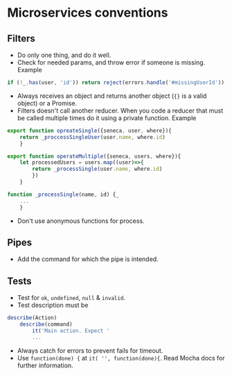 # Microservices conventions

## Filters
* Do only one thing, and do it well.
* Check for needed params, and throw error if someone is missing. Example
```javaScript
if (!_.has(user, 'id')) return reject(errors.handle('#missingUserId'))
```
* Always receives an object and returns another object (`{}` is a valid object) or a Promise.
* Filters doesn't call another reducer. When you code a reducer that must be called multiple times do it using a private function. Example
```javaScript
export function opreateSingle({seneca, user, where}){
    return _proccessSingleUser(user.name, where.id)
    }

export function operateMultiple({seneca, users, where}){
    let processedUsers = users.map((user)=>{
        return _processSingle(user.name, where.id)
        })
    }

function _processSingle(name, id) {_
    ...
    }
```
* Don't use anonymous functions for process.

## Pipes

* Add the command for which the pipe is intended.

## Tests

* Test for `ok`, `undefined`, `null` & `invalid`.
* Test description must be
```javaScript
describe(Action)
    describe(command)
        it('Main action. Expect '
        ...
```
* Always catch for errors to prevent fails for timeout.
* Use `function(done) {` at `it( '', function(done){`. Read Mocha docs for further information.

